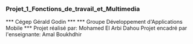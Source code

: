 ### Projet_1_Fonctions_de_travail_et_Multimedia
*** Cégep Gérald Godin ***
*** Groupe Développement d'Applications Mobile ***
Projet réalisé par: Mohamed El Arbi Dahou
Projet encadré par l'enseignante: Amal Boukhdhir


